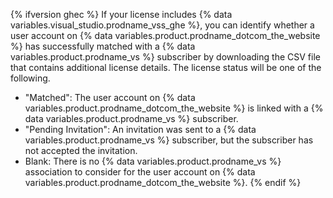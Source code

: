 {% ifversion ghec %}
If your license includes {% data variables.visual_studio.prodname_vss_ghe %}, you can identify whether a user account on {% data variables.product.prodname_dotcom_the_website %} has successfully matched with a {% data variables.product.prodname_vs %} subscriber by downloading the CSV file that contains additional license details. The license status will be one of the following.
* "Matched": The user account on {% data variables.product.prodname_dotcom_the_website %} is linked with a {% data variables.product.prodname_vs %} subscriber.
* "Pending Invitation": An invitation was sent to a {% data variables.product.prodname_vs %} subscriber, but the subscriber has not accepted the invitation.
* Blank: There is no {% data variables.product.prodname_vs %} association to consider for the user account on {% data variables.product.prodname_dotcom_the_website %}.
{% endif %}
